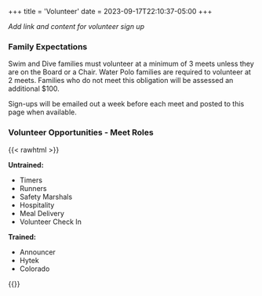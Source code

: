 +++
title = 'Volunteer'
date = 2023-09-17T22:10:37-05:00
+++

*Add link and content for volunteer sign up*

### Family Expectations
Swim and Dive families must volunteer at a minimum of 3 meets unless they are on the Board or a Chair. Water Polo families are required to volunteer at 2 meets. Families who do not meet this obligation will be assessed an additional $100.

Sign-ups will be emailed out a week before each meet and posted to this page when available.

### Volunteer Opportunities - Meet Roles
{{< rawhtml >}}
<div class="row">
    <div class="col-3">
        <strong>Untrained:</strong>
        <ul>
            <li>Timers</li>
            <li>Runners</li>
            <li>Safety Marshals</li>
            <li>Hospitality</li>
            <li>Meal Delivery</li>
            <li>Volunteer Check In</li>
        </ul>
    </div>
    <div class="col-3">
        <strong>Trained:</strong>
        <ul>
            <li>Announcer</li>
            <li>Hytek</li>
            <li>Colorado</li>
        </ul>
    </div>
</div> 
{{</rawhtml>}}